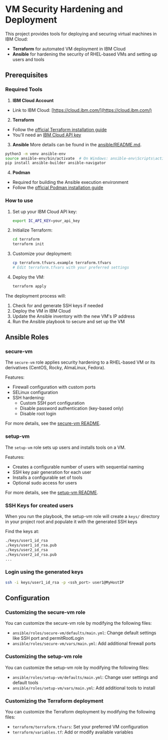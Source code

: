 # VM Security Hardening and Deployment

This project provides tools for deploying and securing virtual machines in IBM Cloud:

- **Terraform** for automated VM deployment in IBM Cloud
- **Ansible** for hardening the security of RHEL-based VMs and setting up users and tools

## Prerequisites

### Required Tools

1. **IBM Cloud Account**

- Link to IBM Cloud: [https://cloud.ibm.com/](https://cloud.ibm.com/)

2. **Terraform**

- Follow the [official Terraform installation guide](https://developer.hashicorp.com/terraform/tutorials/aws-get-started/install-cli#install-terraform)
- You'll need an [IBM Cloud API key](https://www.ibm.com/docs/en/masv-and-l/cd?topic=cli-creating-your-cloud-api-key)

3. **Ansible**
   More details can be found in the [ansible/README.md](./ansible/README.md).

```bash
python3 -m venv ansible-env
source ansible-env/bin/activate  # On Windows: ansible-env\Scripts\activate
pip install ansible-builder ansible-navigator
```

4. **Podman**

- Required for building the Ansible execution environment
- Follow the [official Podman installation guide](https://podman.io/getting-started/installation)

### How to use

1. Set up your IBM Cloud API key:

   ```bash
   export IC_API_KEY=your_api_key
   ```

2. Initialize Terraform:

   ```bash
   cd terraform
   terraform init
   ```

3. Customize your deployment:

   ```bash
   cp terraform.tfvars.example terraform.tfvars
   # Edit terraform.tfvars with your preferred settings
   ```

4. Deploy the VM:
   ```bash
   terraform apply
   ```

The deployment process will:

1. Check for and generate SSH keys if needed
2. Deploy the VM in IBM Cloud
3. Update the Ansible inventory with the new VM's IP address
4. Run the Ansible playbook to secure and set up the VM

## Ansible Roles

### secure-vm

The `secure-vm` role applies security hardening to a RHEL-based VM or its derivatives (CentOS, Rocky, AlmaLinux, Fedora).

Features:

- Firewall configuration with custom ports
- SELinux configuration
- SSH hardening:
  - Custom SSH port configuration
  - Disable password authentication (key-based only)
  - Disable root login

For more details, see the [secure-vm README](ansible/roles/secure-vm/README.md).

### setup-vm

The `setup-vm` role sets up users and installs tools on a VM.

Features:

- Creates a configurable number of users with sequential naming
- SSH key pair generation for each user
- Installs a configurable set of tools
- Optional sudo access for users

For more details, see the [setup-vm README](ansible/roles/setup-vm/README.md).

### SSH Keys for created users

When you run the playbook, the setup-vm role will create a `keys/` directory in your project root and populate it with the generated SSH keys

Find the keys at:

```bash
./keys/user1_id_rsa
./keys/user1_id_rsa.pub
./keys/user2_id_rsa
./keys/user2_id_rsa.pub
...
```

### Login using the generated keys

```bash
ssh -i keys/user1_id_rsa -p <ssh_port> user1@MyHostIP
```

## Configuration

### Customizing the secure-vm role

You can customize the secure-vm role by modifying the following files:

- `ansible/roles/secure-vm/defaults/main.yml`: Change default settings like SSH port and permitRootLogin
- `ansible/roles/secure-vm/vars/main.yml`: Add additional firewall ports

### Customizing the setup-vm role

You can customize the setup-vm role by modifying the following files:

- `ansible/roles/setup-vm/defaults/main.yml`: Change user settings and default tools
- `ansible/roles/setup-vm/vars/main.yml`: Add additional tools to install

### Customizing the Terraform deployment

You can customize the Terraform deployment by modifying the following files:

- `terraform/terraform.tfvars`: Set your preferred VM configuration
- `terraform/variables.tf`: Add or modify available variables
